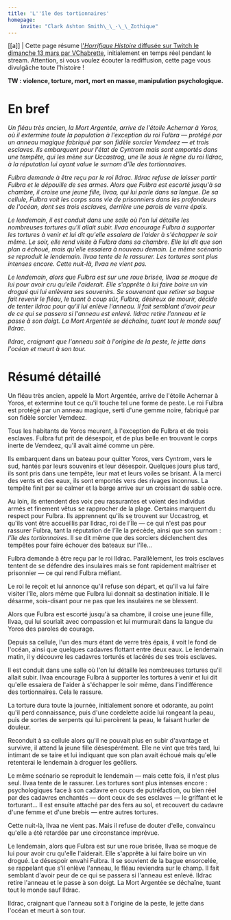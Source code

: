 ```yaml
---
title: 'L''île des tortionnaires'
homepage:
    invite: "Clark Ashton Smith\_\_·\_\_Zothique"
---
```


[[a]]
| Cette page résume [l'_Horrifique Histoire_ diffusée sur Twitch le dimanche 13 mars par VChabrette](https://www.twitch.tv/videos/1763449858?t=01h15m26s), initialement en temps réel pendant le stream. Attention, si vous voulez écouter la rediffusion, cette page vous divulgâche toute l'histoire !

**TW : violence, torture, mort, mort en masse, manipulation psychologique.**

# En bref

_Un fléau très ancien, la Mort Argentée, arrive de l'étoile Achernar à Yoros, où il extermine toute la population à l'exception du roi Fulbra — protégé par un anneau magique fabriqué par son fidèle sorcier Vemdeez — et trois esclaves. Ils embarquent pour l'état de Cyntrom mais sont emportés dans une tempête, qui les mène sur Uccastrog, une île sous le règne du roi Ildrac, à la réputation lui ayant value le surnom d'île des tortionnaires._

_Fulbra demande à être reçu par le roi Ildrac. Ildrac refuse de laisser partir Fulbra et le dépouille de ses armes. Alors que Fulbra est escorté jusqu'à sa chambre, il croise une jeune fille, Ilvaa, qui lui parle dans sa langue. De sa cellule, Fulbra voit les corps sans vie de prisonniers dans les profondeurs de l'océan, dont ses trois esclaves, derrière une parois de verre épais._

_Le lendemain, il est conduit dans une salle où l'on lui détaille les nombreuses tortures qu'il allait subir. Ilvaa encourage Fulbra à supporter les tortures à venir et lui dit qu'elle essaiera de l'aider à s'échapper le soir même. Le soir, elle rend visite à Fulbra dans sa chambre. Elle lui dit que son plan a échoué, mais qu'elle essaiera à nouveau demain. Le même scénario se reproduit le lendemain. Ilvaa tente de le rassurer. Les tortures sont plus intenses encore. Cette nuit-là, Ilvaa ne vient pas._

_Le lendemain, alors que Fulbra est sur une roue brisée, Ilvaa se moque de lui pour avoir cru qu'elle l'aiderait. Elle s'apprête à lui faire boire un vin drogué qui lui enlèvera ses souvenirs. Se souvenant que retirer sa bague fait revenir le fléau, le tuant à coup sûr, Fulbra, désireux de mourir, décide de tenter Ildrac pour qu'il lui enlève l'anneau. Il fait semblant d'avoir peur de ce qui se passera si l'anneau est enlevé. Ildrac retire l'anneau et le passe à son doigt. La Mort Argentée se déchaîne, tuant tout le monde sauf Ildrac._

_Ildrac, craignant que l'anneau soit à l'origine de la peste, le jette dans l'océan et meurt à son tour._

# Résumé détaillé

Un fléau très ancien, appelé la Mort Argentée, arrive de l'étoile Achernar à Yoros, et extermine tout ce qu'il touche tel une forme de peste. Le roi Fulbra est protégé par un anneau magique, serti d'une gemme noire, fabriqué par son fidèle sorcier Vemdeez.

Tous les habitants de Yoros meurent, à l'exception de Fulbra et de trois esclaves. Fulbra fut prit de désespoir, et de plus belle en trouvant le corps inerte de Vemdeez, qu'il avait aimé comme un père.

Ils embarquent dans un bateau pour quitter Yoros, vers Cyntrom, vers le sud, hantés par leurs souvenirs et leur désespoir. Quelques jours plus tard, ils sont pris dans une tempête, leur mat et leurs voiles se brisant. À la merci des vents et des eaux, ils sont emportés vers des rivages inconnus. La tempête finit par se calmer et la barge arrive sur un croissant de sable ocre.

Au loin, ils entendent des voix peu rassurantes et voient des individus armés et finement vêtus se rapprocher de la plage. Certains marquent du respect pour Fulbra. Ils apprennent qu'ils se trouvent sur Uccastrog, et qu'ils vont être accueillis par Ildrac, roi de l'Île — ce qui n'est pas pour rassurer Fulbra, tant la réputation de l'île la précède, ainsi que son surnom : _l'île des tortionnaires_. Il se dit même que des sorciers déclenchent des tempêtes pour faire échouer des bateaux sur l'île…

Fulbra demande à être reçu par le roi Ildrac. Parallèlement, les trois esclaves tentent de se défendre des insulaires mais se font rapidement maîtriser et prisonnier — ce qui rend Fulbra méfiant.

Le roi le reçoit et lui annonce qu'il refuse son départ, et qu'il va lui faire visiter l'île, alors même que Fulbra lui donnait sa destination initiale. Il le désarme, sois-disant pour ne pas que les insulaires ne se blessent.

Alors que Fulbra est escorté jusqu'à sa chambre, il croise une jeune fille, Ilvaa, qui lui souriait avec compassion et lui murmurait dans la langue du Yoros des paroles de courage.

Depuis sa cellule, l'un des murs étant de verre très épais, il voit le fond de l'océan, ainsi que quelques cadavres flottant entre deux eaux. Le lendemain matin, il y découvre les cadavres torturés et lacérés de ses trois esclaves.

Il est conduit dans une salle où l'on lui détaille les nombreuses tortures qu'il allait subir. Ilvaa encourage Fulbra à supporter les tortures à venir et lui dit qu'elle essaiera de l'aider à s'échapper le soir même, dans l'indifférence des tortionnaires. Cela le rassure.

La torture dura toute la journée, initialement sonore et odorante, au point qu'il perd connaissance, puis d'une cordelette acide lui rongeant la peau, puis de sortes de serpents qui lui percèrent la peau, le faisant hurler de douleur.

Reconduit à sa cellule alors qu'il ne pouvait plus en subir d'avantage et survivre, il attend la jeune fille désespérément. Elle ne vint que très tard, lui intimant de se taire et lui indiquant que son plan avait échoué mais qu'elle retenterai le lendemain à droguer les geôliers.

Le même scénario se reproduit le lendemain — mais cette fois, il n'est plus seul. Ilvaa tente de le rassurer. Les tortures sont plus intenses encore : psychologiques face à son cadavre en cours de putréfaction, ou bien réel par des cadavres enchantés — dont ceux de ses esclaves — le griffant et le torturant… Il est ensuite attaché par des fers au sol, et recouvert du cadavre d'une femme et d'une brebis — entre autres tortures.

Cette nuit-là, Ilvaa ne vient pas. Mais il refuse de douter d'elle, convaincu qu'elle a été retardée par une circonstance imprévue.

Le lendemain, alors que Fulbra est sur une roue brisée, Ilvaa se moque de lui pour avoir cru qu'elle l'aiderait. Elle s'apprête à lui faire boire un vin drogué. Le désespoir envahi Fulbra. Il se souvient de la bague ensorcelée, se rappelant que s'il enlève l'anneau, le fléau reviendra sur le champ. Il fait semblant d'avoir peur de ce qui se passera si l'anneau est enlevé. Ildrac retire l'anneau et le passe à son doigt. La Mort Argentée se déchaîne, tuant tout le monde sauf Ildrac.

Ildrac, craignant que l'anneau soit à l'origine de la peste, le jette dans l'océan et meurt à son tour.